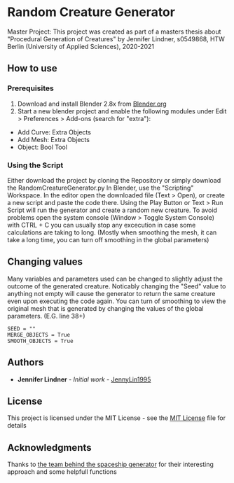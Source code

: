 # Random Creature Generator

Master Project: This project was created as part of a masters thesis about "Procedural Generation of Creatures" 
by Jennifer Lindner, s0549868, HTW Berlin (University of Applied Sciences), 2020-2021  

## How to use

### Prerequisites

1) Download and install Blender 2.8x from [Blender.org](https://www.blender.org/) 
2) Start a new blender project and enable the following modules under Edit > Preferences > Add-ons (search for "extra"):
- Add Curve: Extra Objects
- Add Mesh: Extra Objects
- Object: Bool Tool

### Using the Script

Either download the project by cloning the Repository or simply download the RandomCreatureGenerator.py
In Blender, use the "Scripting" Workspace. In the editor open the downloaded file (Text > Open), or create a new script and paste the code there.
Using the Play Button or Text > Run Script will run the generator and create a random new creature.
To avoid problems open the system console (Window > Toggle System Console) with CTRL + C you can usually stop any excecution in case some calculations are taking to long. (Mostly when smoothing the mesh, it can take a long time, you can turn off smoothing in the global parameters)

## Changing values

Many variables and parameters used can be changed to slightly adjust the outcome of the generated creature. 
Noticably changing the "Seed" value to anything not empty will cause the generator to return the same creature even upon executing the code again.
You can turn of smoothing to view the original mesh that is generated by changing the values of the global parameters. (E.G. line 38+) 
```
SEED = ""    
MERGE_OBJECTS = True
SMOOTH_OBJECTS = True
```

## Authors

* **Jennifer Lindner** - *Initial work* - [JennyLin1995](https://github.com/JennyLin1995)

## License

This project is licensed under the MIT License - see the [MIT License](MIT-License.txt) file for details

## Acknowledgments

Thanks to [the team behind the spaceship generator](https://github.com/a1studmuffin/SpaceshipGenerator) for their interesting approach and some helpfull functions 

